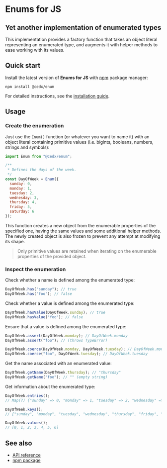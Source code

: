 # Enums for JS

## Yet another implementation of enumerated types
This implementation provides a factory function that takes an object literal representing an enumerated type,
and augments it with helper methods to ease working with its values.

## Quick start
Install the latest version of **Enums for JS** with [npm](https://www.npmjs.com) package manager:

``` shell
npm install @cedx/enum
```

For detailed instructions, see the [installation guide](installation.md).

## Usage

### Create the enumeration
Just use the `Enum()` function (or whatever you want to name it) with an object literal containing primitive values (i.e. bigints, booleans, numbers, strings and symbols):

``` js
import Enum from "@cedx/enum";

/**
 * Defines the days of the week.
 */
const DayOfWeek = Enum({
  sunday: 0,
  monday: 1,
  tuesday: 2,
  wednesday: 3,
  thursday: 4,
  friday: 5,
  saturday: 6
});
```

This function creates a new object from the enumerable properties of the specified one, having the same values and some additional helper methods.
The newly created object is also frozen to prevent any attempt at modifying its shape.

> Only primitive values are retained when iterating on the enumerable properties of the provided object.

### Inspect the enumeration
Check whether a name is defined among the enumerated type:

``` js
DayOfWeek.has("sunday"); // true
DayOfWeek.has("foo"); // false
```

Check whether a value is defined among the enumerated type:

``` js
DayOfWeek.hasValue(DayOfWeek.sunday); // true
DayOfWeek.hasValue("foo"); // false
```

Ensure that a value is defined among the enumerated type:

``` js
DayOfWeek.assert(DayOfWeek.monday); // DayOfWeek.monday
DayOfWeek.assert("foo"); // (throws TypeError)

DayOfWeek.coerce(DayOfWeek.monday, DayOfWeek.tuesday); // DayOfWeek.monday
DayOfWeek.coerce("foo", DayOfWeek.tuesday); // DayOfWeek.tuesday
```

Get the name associated with an enumerated value:

``` js
DayOfWeek.getName(DayOfWeek.thursday); // "thursday"
DayOfWeek.getName("foo"); // "" (empty string)
```

Get information about the enumerated type:

``` js
DayOfWeek.entries();
// Map(7) {"sunday" => 0, "monday" => 1, "tuesday" => 2, "wednesday" => 3, "thursday" => 4, "friday" => 5, "saturday" => 6}

DayOfWeek.keys();
// ["sunday", "monday", "tuesday", "wednesday", "thursday", "friday", "saturday"]

DayOfWeek.values();
// [0, 1, 2, 3, 4, 5, 6]
```

## See also
- [API reference](api/)
- [npm package](https://www.npmjs.com/package/@cedx/enum)
